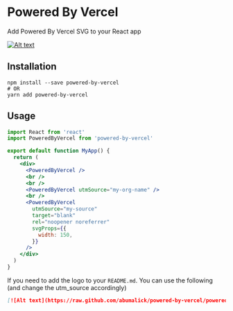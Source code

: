 # Powered By Vercel

Add Powered By Vercel SVG to your React app

[![Alt text](https://raw.github.com/abumalick/powered-by-vercel/powered-by-vercel.svg 'Powered by Vercel')](https://vercel.com?utm_source=powered-by-vercel)

## Installation

```
npm install --save powered-by-vercel
# OR
yarn add powered-by-vercel
```

## Usage

```jsx
import React from 'react'
import PoweredByVercel from 'powered-by-vercel'

export default function MyApp() {
  return (
    <div>
      <PoweredByVercel />
      <br />
      <br />
      <PoweredByVercel utmSource="my-org-name" />
      <br />
      <PoweredByVercel
        utmSource="my-source"
        target="blank"
        rel="noopener noreferrer"
        svgProps={{
          width: 150,
        }}
      />
    </div>
  )
}
```

If you need to add the logo to your `README.md`. You can use the following (and change the utm_source accordingly)

```md
[![Alt text](https://raw.github.com/abumalick/powered-by-vercel/powered-by-vercel.svg 'Powered by Vercel')](https://vercel.com?utm_source=powered-by-vercel)
```
